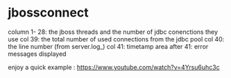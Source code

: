 # jbossconnect

column 1- 28: the jboss threads and the number of jdbc conenctions they use
col 39: the total number of used connections from the jdbc pool
col 40: the line number (from server.log_)
col 41: timetamp
area after 41: error messages displayed

enjoy a quick example : https://www.youtube.com/watch?v=4Yrsu6uhc3c
